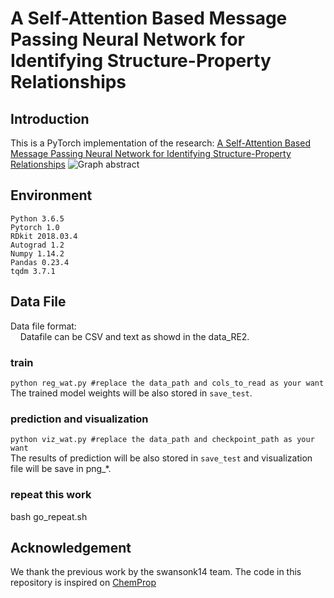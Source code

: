 
# A Self-Attention Based Message Passing Neural Network for Identifying Structure-Property Relationships

## Introduction
This is a PyTorch implementation of the research: [A Self-Attention Based Message Passing Neural Network for Identifying Structure-Property Relationships](https://github.com/tbwxmu/SAMPN/SAMPN_git.png)
![Graph abstract](https://github.com/tbwxmu/SAMPN/blob/master/image/Graphical%20abstract.png) 

## Environment
```
Python 3.6.5
Pytorch 1.0 
RDkit 2018.03.4 
Autograd 1.2 
Numpy 1.14.2 
Pandas 0.23.4 
tqdm 3.7.1
```
## Data File
Data file format: </br>
&nbsp;&nbsp;&nbsp;&nbsp;Datafile can be CSV and text as showd in the data_RE2. </br>


### train 
`python reg_wat.py #replace the data_path and cols_to_read as your want` </br>
The trained model weights will be also stored in `save_test`. </br>
### prediction and visualization
`python viz_wat.py #replace the data_path and checkpoint_path as your want` </br>
The results of prediction will be also stored in `save_test` and visualization file will be save in png_*. </br>
### repeat this work
bash go_repeat.sh

## Acknowledgement
We thank the previous work by the swansonk14 team. The code in this repository is inspired on [ChemProp](https://github.com/swansonk14/chemprop)
